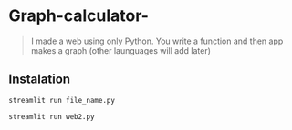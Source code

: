 # Graph-calculator-
> I made a web using only Python. You write a function and then app makes a graph (other launguages will add later)

## Instalation 
```bash
streamlit run file_name.py
```


```bash
streamlit run web2.py
```
